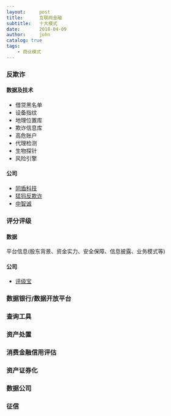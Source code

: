 ```yaml
---
layout:     post
title:      互联网金融
subtitle:   十大模式
date:       2018-04-09
author:     john
catalog: true
tags:
    - 商业模式
---
```

### 反欺诈
#### 数据及技术
- 借贷黑名单
- 设备指纹
- 地理位置库
- 欺诈信息库
- 高危账户
- 代理检测
- 生物探针
- 风险引擎

#### 公司
- [同盾科技](https://www.tongdun.cn/)
- [猛犸反欺诈](https://www.maxent-inc.com/)
- [中智诚](http://www.intellicredit.cn/index.html)

### 评分评级
#### 数据
平台信息(股东背景、资金实力、安全保障、信息披露、业务模式等)

#### 公司
- [评级宝](http://www.pjbcredit.com/index.html)

### 数据银行/数据开放平台

### 查询工具

### 资产处置

### 消费金融信用评估

### 资产证券化

### 数据公司

### 征信
